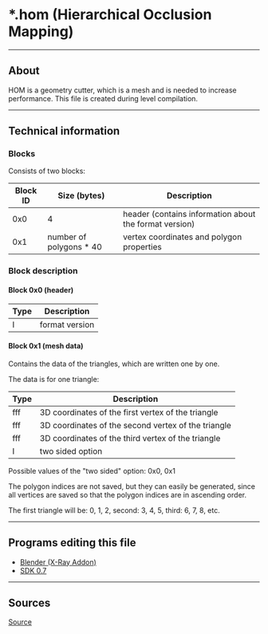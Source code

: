 # *.hom (Hierarchical Occlusion Mapping)

___

## About

HOM is a geometry cutter, which is a mesh and is needed to increase performance. This file is created during level compilation.

___

## Technical information

### Blocks

Consists of two blocks:

| Block ID | Size (bytes) | Description |
|---|---|---|
| 0x0 | 4 | header (contains information about the format version) |
| 0x1 | number of polygons * 40 | vertex coordinates and polygon properties |

### Block description

#### Block 0x0 (header)

| Type | Description |
|---|---|
| I | format version |

#### Block 0x1 (mesh data)

Contains the data of the triangles, which are written one by one.

The data is for one triangle:

| Type | Description |
|---|---|
| fff | 3D coordinates of the first vertex of the triangle |
| fff | 3D coordinates of the second vertex of the triangle |
| fff | 3D coordinates of the third vertex of the triangle |
| I | two sided option |

Possible values of the "two sided" option: 0x0, 0x1

The polygon indices are not saved, but they can easily be generated, since all vertices are saved so that the polygon indices are in ascending order.

The first triangle will be: 0, 1, 2, second: 3, 4, 5, third: 6, 7, 8, etc.

___

## Programs editing this file

- [Blender (X-Ray Addon)](../../../modding-tools/blender/blender-x-ray-addon-summary.md)
- [SDK 0.7](../../../modding-tools/sdk/README.md)

___

## Sources

[Source](http://stalkerin.gameru.net/wiki/index.php?title=Level.hom)
